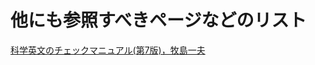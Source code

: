 # 他にも参照すべきページなどのリスト
[科学英文のチェックマニュアル(第7版)，牧島一夫](https://www.isee.nagoya-u.ac.jp/~okumura/files/Makishima_English_v7.pdf)
